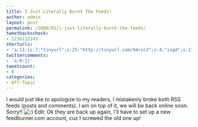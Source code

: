 ```yaml
---
title: I Just Literally Burnt The Feeds!
author: admin
layout: post
permalink: /2008/01/i-just-literally-burnt-the-feeds/
tweetbackscheck:
- 1236112143
shorturls:
- 'a:11:{s:7:"tinyurl";s:25:"http://tinyurl.com/94rzc2";s:4:"isgd";s:17:"http://is.gd/flaq";s:5:"bitly";s:20:"http://bit.ly/1VUZrF";s:5:"snipr";s:22:"http://snipr.com/9suou";s:5:"snurl";s:22:"http://snurl.com/9suou";s:7:"snipurl";s:24:"http://snipurl.com/9suou";s:4:"trim";s:17:"http://tr.im/4d13";s:5:"adjix";s:207:"(10 Jan 2008 temporary restriction: API requires valid partnerID or partnerEmail key in request. Contact us if this affects you.) Invalid Adjix request. API documentation @ http://web.adjix.com/AdjixAPI.html";s:4:"advu";s:203:"(10 Jan 2008 temporary restriction: API requires valid partnerID or partnerEmail key in request. Contact us if this affects you.) Invalid Adjix request. API documentation @ http://web.ad.vu/AdjixAPI.html";s:4:"zima";s:19:"http://zi.ma/9ee702";s:9:"permalink";s:60:"http://hehe2.net/off-topic/i-just-literally-burnt-the-feeds/";}'
twittercomments:
- 'a:0:{}'
tweetcount:
- 0
categories:
- Off-Topic
---
```

I would just like to apologize to my readers, I mistakenly broke both RSS feeds (posts and comments). I am on top of it, we will be back online soon. Sorry!! ![:)](http://192.168.1.2/blog2/wp-includes/images/smilies/icon_smile.gif)
Edit: Ok they are back up again, I'll have to set up a new feedburner.com account, cuz I screwed the old one up!